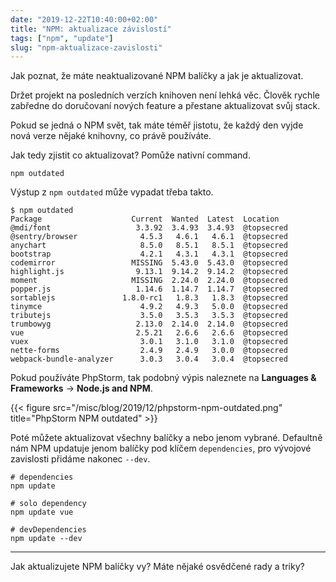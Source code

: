 ```yaml
---
date: "2019-12-22T10:40:00+02:00"
title: "NPM: aktualizace závislostí"
tags: ["npm", "update"]
slug: "npm-aktualizace-zavislosti"
---
```


Jak poznat, že máte neaktualizované NPM balíčky a jak je aktualizovat.

<!--more-->

Držet projekt na posledních verzích knihoven není lehká věc. Člověk rychle zabředne
do doručovaní nových feature a přestane aktualizovat svůj stack.

Pokud se jedná o NPM svět, tak máte téměř jistotu, že každý den vyjde nová verze
nějaké knihovny, co právě používáte.

Jak tedy zjistit co aktualizovat? Pomůže nativní command.

```
npm outdated
```

Výstup z `npm outdated` může vypadat třeba takto.

```
$ npm outdated
Package                    Current  Wanted  Latest  Location
@mdi/font                   3.3.92  3.4.93  3.4.93  @topsecred
@sentry/browser              4.5.3   4.6.1   4.6.1  @topsecred
anychart                     8.5.0   8.5.1   8.5.1  @topsecred
bootstrap                    4.2.1   4.3.1   4.3.1  @topsecred
codemirror                 MISSING  5.43.0  5.43.0  @topsecred
highlight.js                9.13.1  9.14.2  9.14.2  @topsecred
moment                     MISSING  2.24.0  2.24.0  @topsecred
popper.js                   1.14.6  1.14.7  1.14.7  @topsecred
sortablejs               1.8.0-rc1   1.8.3   1.8.3  @topsecred
tinymce                      4.9.2   4.9.3   5.0.0  @topsecred
tributejs                    3.5.0   3.5.3   3.5.3  @topsecred
trumbowyg                   2.13.0  2.14.0  2.14.0  @topsecred
vue                         2.5.21   2.6.6   2.6.6  @topsecred
vuex                         3.0.1   3.1.0   3.1.0  @topsecred
nette-forms                  2.4.9   2.4.9   3.0.0  @topsecred
webpack-bundle-analyzer      3.0.3   3.0.4   3.0.4  @topsecred
```

Pokud používáte PhpStorm, tak podobný výpis naleznete na **Languages & Frameworks** -> **Node.js and NPM**.

{{< figure src="/misc/blog/2019/12/phpstorm-npm-outdated.png" title="PhpStorm NPM outdated" >}}

Poté můžete aktualizovat všechny balíčky a nebo jenom vybrané. Defaultně nám NPM updatuje jenom balíčky pod klíčem
`dependencies`, pro vývojové zavislosti přidáme nakonec `--dev`.

```
# dependencies
npm update

# solo dependency
npm update vue

# devDependencies
npm update --dev
```

-----

Jak aktualizujete NPM balíčky vy? Máte nějaké osvědčené rady a triky?
